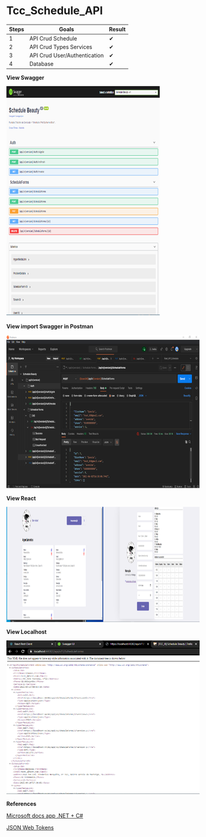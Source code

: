 # Tcc_Schedule_API

| Steps      |Goals                                       | Result |
|------------|--------------------------------------------|--------|
|     1      |API Crud Schedule                           |   ✔   |
|     2      |API Crud Types Services                     |   ✔   |
|     3      |API Crud User/Authentication                |   ✔   |
|     4      |Database                                    |   ✔   |


**View Swagger**

<img src="/img/swagger_security.png" width="400" height="600">

**View import Swagger in Postman**

<img src="/img/postman_security.png" width="700" height="400">

**View React**

<img src="/img/rest_client.png" width="800" height="300">

**View Localhost**

<img src="/img/api_xml.png" width="700" height="400">

**References**

[Microsoft docs app .NET + C# ](https://docs.microsoft.com/pt-br/learn/modules/build-web-api-aspnet-core/5-implement-crud)

[JSON Web Tokens](https://jwt.io/)